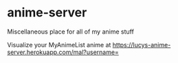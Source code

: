 # anime-server
Miscellaneous place for all of my anime stuff

Visualize your MyAnimeList anime at https://lucys-anime-server.herokuapp.com/mal?username= <YOUR MAL USERNAME HERE>
